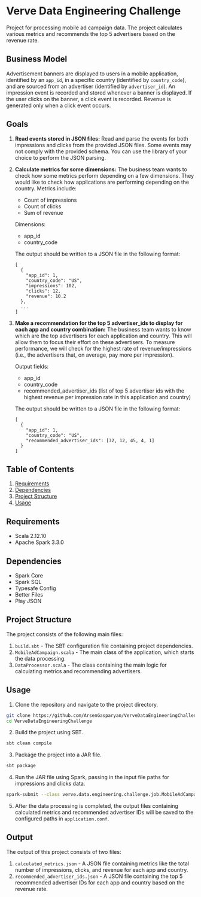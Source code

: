 # Verve Data Engineering Challenge

Project for processing mobile ad campaign data. The project calculates various metrics and recommends the top 5 advertisers based on the revenue rate.

## Business Model

Advertisement banners are displayed to users in a mobile application, identified by an `app_id`, in a specific country (identified by `country_code`), and are sourced from an advertiser (identified by `advertiser_id`). An impression event is recorded and stored whenever a banner is displayed. If the user clicks on the banner, a click event is recorded. Revenue is generated only when a click event occurs.

## Goals

1. **Read events stored in JSON files:** Read and parse the events for both impressions and clicks from the provided JSON files. Some events may not comply with the provided schema. You can use the library of your choice to perform the JSON parsing.

2. **Calculate metrics for some dimensions:** The business team wants to check how some metrics perform depending on a few dimensions. They would like to check how applications are performing depending on the country. Metrics include:
    - Count of impressions
    - Count of clicks
    - Sum of revenue

   Dimensions:
    - app_id
    - country_code

   The output should be written to a JSON file in the following format:
   ```
   [
     {
       "app_id": 1,
       "country_code": "US",
       "impressions": 102,
       "clicks": 12,
       "revenue": 10.2
     },
     ...
   ]
   ```

3. **Make a recommendation for the top 5 advertiser_ids to display for each app and country combination:** The business team wants to know which are the top advertisers for each application and country. This will allow them to focus their effort on these advertisers. To measure performance, we will check for the highest rate of revenue/impressions (i.e., the advertisers that, on average, pay more per impression).

   Output fields:
    - app_id
    - country_code
    - recommended_advertiser_ids (list of top 5 advertiser ids with the highest revenue per impression rate in this application and country)

   The output should be written to a JSON file in the following format:
   ```
   [
     {
       "app_id": 1,
       "country_code": "US",
       "recommended_advertiser_ids": [32, 12, 45, 4, 1]
     }
   ]
   ```

## Table of Contents

1. [Requirements](#requirements)
2. [Dependencies](#dependencies)
3. [Project Structure](#project-structure)
4. [Usage](#usage)

## Requirements

- Scala 2.12.10
- Apache Spark 3.3.0

## Dependencies

- Spark Core
- Spark SQL
- Typesafe Config
- Better Files
- Play JSON

## Project Structure

The project consists of the following main files:

1. `build.sbt` - The SBT configuration file containing project dependencies.
2. `MobileAdCampaign.scala` - The main class of the application, which starts the data processing.
3. `DataProcessor.scala` - The class containing the main logic for calculating metrics and recommending advertisers.

## Usage

1. Clone the repository and navigate to the project directory.

```sh 
git clone https://github.com/ArsenGasparyan/VerveDataEngineeringChallenge.git
cd VerveDataEngineeringChallenge
```

2. Build the project using SBT.

```sh
sbt clean compile
```

3. Package the project into a JAR file.

```sh
sbt package
```

4. Run the JAR file using Spark, passing in the input file paths for impressions and clicks data.

```sh
spark-submit --class verve.data.engineering.challenge.job.MobileAdCampaign target/scala-2.12/vervedataengineeringchallenge_2.12-0.1.0-SNAPSHOT.jar data/input/impressions.json data/input/clicks.json
```

5. After the data processing is completed, the output files containing calculated metrics and recommended advertiser IDs will be saved to the configured paths in `application.conf`.

## Output

The output of this project consists of two files:

1. `calculated_metrics.json` - A JSON file containing metrics like the total number of impressions, clicks, and revenue for each app and country.
2. `recommended_advertiser_ids.json` - A JSON file containing the top 5 recommended advertiser IDs for each app and country based on the revenue rate.
